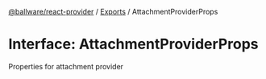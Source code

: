 [@ballware/react-provider](../README.md) / [Exports](../modules.md) / AttachmentProviderProps

# Interface: AttachmentProviderProps

Properties for attachment provider
